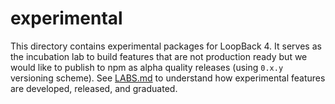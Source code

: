 # experimental

This directory contains experimental packages for LoopBack 4. It serves as the
incubation lab to build features that are not production ready but we would like
to publish to npm as alpha quality releases (using `0.x.y` versioning scheme).
See [LABS.md](../LABS.md) to understand how experimental features are developed,
released, and graduated.
